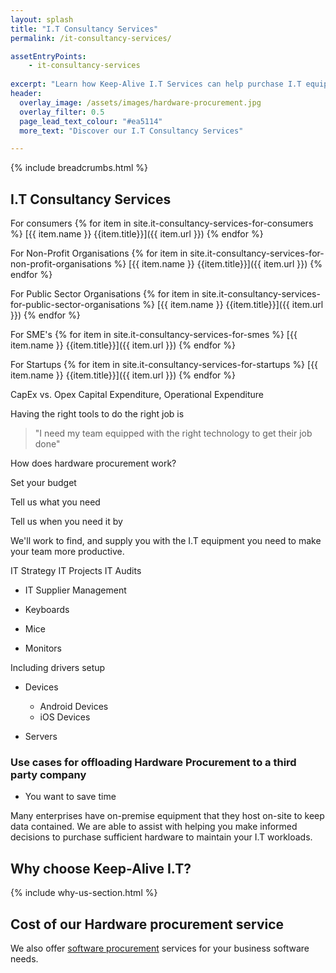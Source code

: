 ```yaml
---
layout: splash
title: "I.T Consultancy Services"
permalink: /it-consultancy-services/

assetEntryPoints:
    - it-consultancy-services
    
excerpt: "Learn how Keep-Alive I.T Services can help purchase I.T equipment that's appropriate for your business with our I.T hardware procurement service."
header:
  overlay_image: /assets/images/hardware-procurement.jpg
  overlay_filter: 0.5 
  page_lead_text_colour: "#ea5114"
  more_text: "Discover our I.T Consultancy Services"

---
```


{% include breadcrumbs.html %}

## <i class="fas fa-microchip page-title-icon" aria-hidden="true"></i> I.T Consultancy Services

For consumers
{% for item in site.it-consultancy-services-for-consumers %}
[{{ item.name }} {{item.title}}]({{ item.url }})
{% endfor %}

For Non-Profit Organisations
{% for item in site.it-consultancy-services-for-non-profit-organisations %}
[{{ item.name }} {{item.title}}]({{ item.url }})
{% endfor %}

For Public Sector Organisations
{% for item in site.it-consultancy-services-for-public-sector-organisations %}
[{{ item.name }} {{item.title}}]({{ item.url }})
{% endfor %}

For SME's
{% for item in site.it-consultancy-services-for-smes %}
[{{ item.name }} {{item.title}}]({{ item.url }})
{% endfor %}

For Startups
{% for item in site.it-consultancy-services-for-startups %}
[{{ item.name }} {{item.title}}]({{ item.url }})
{% endfor %}

CapEx vs. Opex
Capital Expenditure, Operational Expenditure

Having the right tools to do the right job is 

> "I need my team equipped with the right technology to get their job done"

How does hardware procurement work?

Set your budget

Tell us what you need

Tell us when you need it by

We'll work to find, and supply you with the I.T equipment you need to make your team more productive.

IT Strategy
IT Projects
IT Audits

- IT Supplier Management


- Keyboards
- Mice
- Monitors

Including drivers setup

- Devices
    - Android Devices
    - iOS Devices

- Servers


### Use cases for offloading Hardware Procurement to a third party company
- You want to save time 


Many enterprises have on-premise equipment that they host on-site to keep data contained. We are able to assist with helping you make informed decisions to purchase sufficient hardware to maintain your I.T workloads.

## Why choose Keep-Alive I.T?
{% include why-us-section.html %}


## Cost of our Hardware procurement service


We also offer <a href="/">software procurement</a> services for your business software needs.